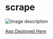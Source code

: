 # scrape

![Image description](public/images/vid.gif)

[App Deployed Here](https://sleepy-journey-49215.herokuapp.com/) 


